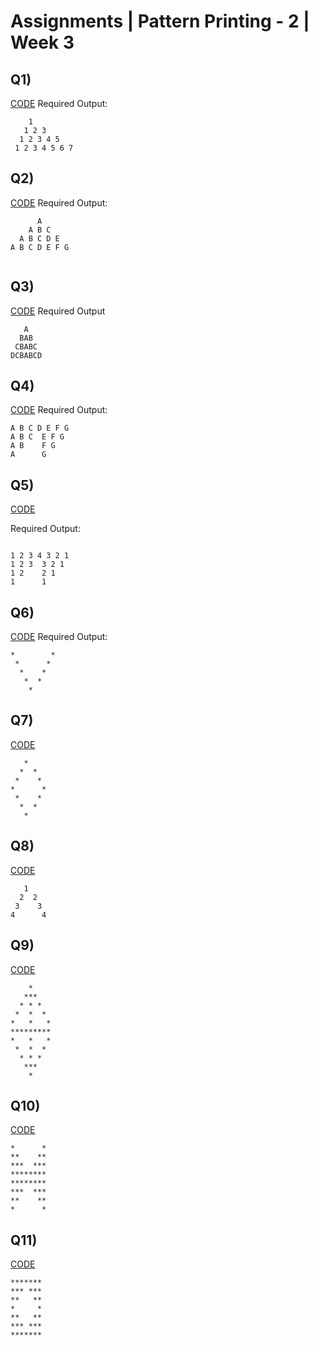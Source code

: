 # Assignments | Pattern Printing - 2 | Week 3

## Q1)

[CODE](https://github.com/sujeetamberkar/DSA_PW_Skills/tree/main/Assignment/Codes/Week3/Pattern%20Printing%20-%202/Q1)
Required Output:

```
    1
   1 2 3 
  1 2 3 4 5
 1 2 3 4 5 6 7

```

 ## Q2)
[CODE](https://github.com/sujeetamberkar/DSA_PW_Skills/tree/main/Assignment/Codes/Week3/Pattern%20Printing%20-%202/Q2)
Required Output:

```
      A
    A B C
  A B C D E
A B C D E F G


```




## Q3)
[CODE](https://github.com/sujeetamberkar/DSA_PW_Skills/tree/main/Assignment/Codes/Week3/Pattern%20Printing%20-%202/Q3)
Required Output
```
   A
  BAB
 CBABC
DCBABCD

```
## Q4)
[CODE](https://github.com/sujeetamberkar/DSA_PW_Skills/tree/main/Assignment/Codes/Week3/Pattern%20Printing%20-%202/Q4)
Required Output:

```
A B C D E F G
A B C  E F G
A B    F G
A      G

```
## Q5)
[CODE](https://github.com/sujeetamberkar/DSA_PW_Skills/tree/main/Assignment/Codes/Week3/Pattern%20Printing%20-%202/Q5)

Required Output:

```

1 2 3 4 3 2 1 
1 2 3  3 2 1
1 2    2 1
1      1

```
## Q6)
[CODE](https://github.com/sujeetamberkar/DSA_PW_Skills/tree/main/Assignment/Codes/Week3/Pattern%20Printing%20-%202/Q6)
Required Output:


```
*        *
 *      *
  *    *
   *  *
    *

```

## Q7)
[CODE](https://github.com/sujeetamberkar/DSA_PW_Skills/tree/main/Assignment/Codes/Week3/Pattern%20Printing%20-%202/Q7)
```
   *
  *  *
 *    *
*      *
 *    *
  *  *
   *
```

## Q8)
[CODE](https://github.com/sujeetamberkar/DSA_PW_Skills/tree/main/Assignment/Codes/Week3/Pattern%20Printing%20-%202/Q8)
```
   1
  2  2
 3    3
4      4
```

## Q9)
[CODE](https://github.com/sujeetamberkar/DSA_PW_Skills/tree/main/Assignment/Codes/Week3/Pattern%20Printing%20-%202/Q9)
```
    *
   ***
  * * *
 *  *  *
*   *   *
*********
*   *   *
 *  *  *
  * * *
   ***
    *
```

## Q10)
[CODE](https://github.com/sujeetamberkar/DSA_PW_Skills/tree/main/Assignment/Codes/Week3/Pattern%20Printing%20-%202/Q10)
```
*      *
**    **
***  ***
********
********
***  ***
**    **
*      *
```

## Q11)
[CODE](https://github.com/sujeetamberkar/DSA_PW_Skills/tree/main/Assignment/Codes/Week3/Pattern%20Printing%20-%202/Q11)
```
*******
*** ***
**   **
*     *
**   **
*** ***
*******
```